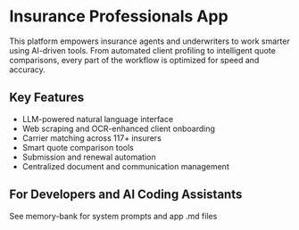 # Insurance Professionals App

This platform empowers insurance agents and underwriters to work smarter using AI-driven tools. From automated client profiling to intelligent quote comparisons, every part of the workflow is optimized for speed and accuracy.

## Key Features
- LLM-powered natural language interface
- Web scraping and OCR-enhanced client onboarding
- Carrier matching across 117+ insurers
- Smart quote comparison tools
- Submission and renewal automation
- Centralized document and communication management

## For Developers and AI Coding Assistants

See memory-bank for system prompts and app .md files
